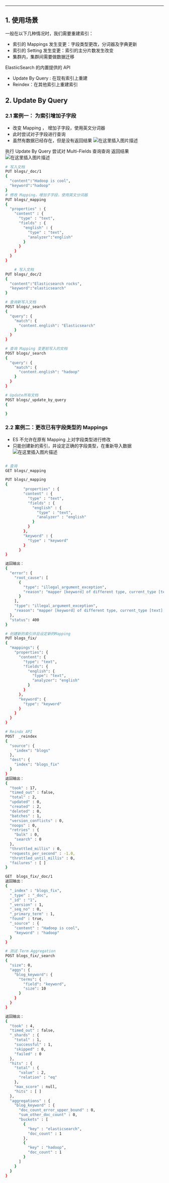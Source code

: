 

----
## 1. 使用场景
一般在以下几种情况时，我们需要重建索引：

 - 索引的 Mappings 发生变更：字段类型更改，分词器及字典更新
 - 索引的 Setting 发生变更：索引的主分片数发生改变
 - 集群内，集群间需要做数据迁移

ElastiicSearch 的内置提供的 API

 - Update By Query : 在现有索引上重建
 - Reindex：在其他索引上重建索引

## 2. Update By Query
### 2.1 案例一： 为索引增加子字段

 - 改变 Mapping ， 增加子字段，使用英文分词器
 - 此时尝试对子字段进行查询
 - 虽然有数据已经存在，但是没有返回结果
![在这里插入图片描述](https://img-blog.csdnimg.cn/20210308095608396.png?x-oss-process=image/watermark,type_ZmFuZ3poZW5naGVpdGk,shadow_10,text_aHR0cHM6Ly9ibG9nLmNzZG4ubmV0L3hpeGloYWhhbGVsZWhlaGU=,size_16,color_FFFFFF,t_70)

执行 Update By Query
尝试对 Multi-Fields 查询查询
返回结果
![在这里插入图片描述](https://img-blog.csdnimg.cn/20210308095802892.png?x-oss-process=image/watermark,type_ZmFuZ3poZW5naGVpdGk,shadow_10,text_aHR0cHM6Ly9ibG9nLmNzZG4ubmV0L3hpeGloYWhhbGVsZWhlaGU=,size_16,color_FFFFFF,t_70)

```bash
# 写入文档
PUT blogs/_doc/1
{
  "content":"Hadoop is cool",
  "keyword":"hadoop"
}
# 修改 Mapping，增加子字段，使用英文分词器
PUT blogs/_mapping
{
  "properties" : {
    "content" : {
      "type" : "text",
      "fields" : {
        "english" : {
          "type" : "text",
          "analyzer":"english"
        }
      }
    }
  }
}

    # 写入文档
PUT blogs/_doc/2
{
  "content":"Elasticsearch rocks",
  "keyword":"elasticsearch"
}

# 查询新写入文档
POST blogs/_search
{
  "query": {
    "match": {
      "content.english": "Elasticsearch"
    }
  }
}

# 查询 Mapping 变更前写入的文档
POST blogs/_search
{
  "query": {
    "match": {
      "content.english": "hadoop"
    }
  }
}

# Update所有文档
POST blogs/_update_by_query
{

}
```
### 2.2 案例二：更改已有字段类型的 Mappings

 - ES 不允许在原有 Mapping 上对字段类型进行修改
 - 只能创建新的索引，并设定正确的字段类型，在重新导入数据
![在这里插入图片描述](https://img-blog.csdnimg.cn/20210308102033951.png?x-oss-process=image/watermark,type_ZmFuZ3poZW5naGVpdGk,shadow_10,text_aHR0cHM6Ly9ibG9nLmNzZG4ubmV0L3hpeGloYWhhbGVsZWhlaGU=,size_16,color_FFFFFF,t_70)

```bash

# 查询
GET blogs/_mapping

PUT blogs/_mapping
{
        "properties" : {
        "content" : {
          "type" : "text",
          "fields" : {
            "english" : {
              "type" : "text",
              "analyzer" : "english"
            }
          }
        },
        "keyword" : {
          "type" : "keyword"
        }
      }
}

返回输出：
{
  "error": {
    "root_cause": [
      {
        "type": "illegal_argument_exception",
        "reason": "mapper [keyword] of different type, current_type [text], merged_type [keyword]"
      }
    ],
    "type": "illegal_argument_exception",
    "reason": "mapper [keyword] of different type, current_type [text], merged_type [keyword]"
  },
  "status": 400
}

# 创建新的索引并且设定新的Mapping
PUT blogs_fix/
{
  "mappings": {
    "properties": {
      "content": {
        "type": "text",
        "fields": {
          "english": {
            "type": "text",
            "analyzer": "english"
          }
        }
      },
      "keyword": {
        "type": "keyword"
      }
    }
  }
}

# Reindx API
POST  _reindex
{
  "source": {
    "index": "blogs"
  },
  "dest": {
    "index": "blogs_fix"
  }
}
返回输出：
{
  "took" : 17,
  "timed_out" : false,
  "total" : 2,
  "updated" : 0,
  "created" : 2,
  "deleted" : 0,
  "batches" : 1,
  "version_conflicts" : 0,
  "noops" : 0,
  "retries" : {
    "bulk" : 0,
    "search" : 0
  },
  "throttled_millis" : 0,
  "requests_per_second" : -1.0,
  "throttled_until_millis" : 0,
  "failures" : [ ]
}

GET  blogs_fix/_doc/1
返回输出：
{
  "_index" : "blogs_fix",
  "_type" : "_doc",
  "_id" : "1",
  "_version" : 1,
  "_seq_no" : 0,
  "_primary_term" : 1,
  "found" : true,
  "_source" : {
    "content" : "Hadoop is cool",
    "keyword" : "hadoop"
  }
}

# 测试 Term Aggregation
POST blogs_fix/_search
{
  "size": 0,
  "aggs": {
    "blog_keyword": {
      "terms": {
        "field": "keyword",
        "size": 10
      }
    }
  }
}

返回输出：
{
  "took" : 4,
  "timed_out" : false,
  "_shards" : {
    "total" : 1,
    "successful" : 1,
    "skipped" : 0,
    "failed" : 0
  },
  "hits" : {
    "total" : {
      "value" : 2,
      "relation" : "eq"
    },
    "max_score" : null,
    "hits" : [ ]
  },
  "aggregations" : {
    "blog_keyword" : {
      "doc_count_error_upper_bound" : 0,
      "sum_other_doc_count" : 0,
      "buckets" : [
        {
          "key" : "elasticsearch",
          "doc_count" : 1
        },
        {
          "key" : "hadoop",
          "doc_count" : 1
        }
      ]
    }
  }
}
```



